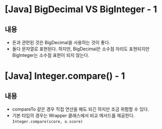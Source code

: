 # [Java] BigDecimal VS BigInteger - 1

## 내용

- 돈과 관련된 것은 BigDecimal을 사용하는 것이 좋다.
- 둘다 문자열로 표현된다. 하지만, BigDecimal은 소수점 자리도 표현되지만 BigInteger는 소수점 표현이 되지 않는다.

# [Java] Integer.compare() - 1

## 내용
- compareTo 같은 경우 직접 연산을 해도 되긴 하지만 조금 위험할 수 있다.
- 기본 타입의 경우는 Wrapper 클래스에서 비교 메서드를 제공한다. `Integer.compare(score, o.score)`